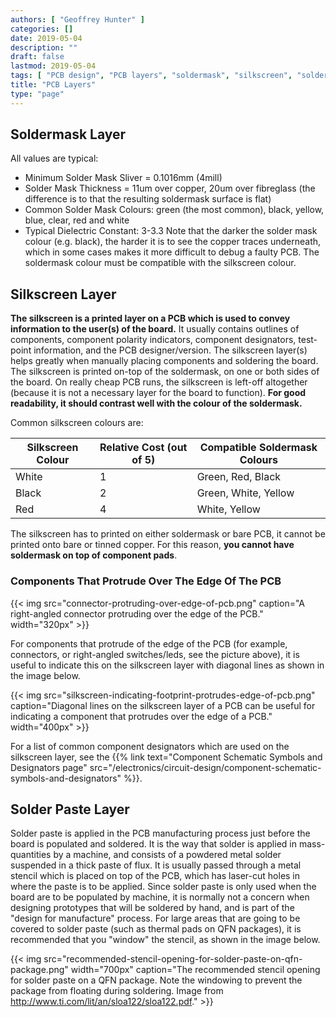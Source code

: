 ```yaml
---
authors: [ "Geoffrey Hunter" ]
categories: []
date: 2019-05-04
description: ""
draft: false
lastmod: 2019-05-04
tags: [ "PCB design", "PCB layers", "soldermask", "silkscreen", "solder paste", "PCBs", "stack-up", "layers", "manufacturing" ]
title: "PCB Layers"
type: "page"
---
```


## Soldermask Layer

All values are typical:

* Minimum Solder Mask Sliver = 0.1016mm (4mill)
* Solder Mask Thickness = 11um over copper, 20um over fibreglass (the difference is to that the resulting soldermask surface is flat)
* Common Solder Mask Colours: green (the most common), black, yellow, blue, clear, red and white
* Typical Dielectric Constant: 3-3.3 Note that the darker the solder mask colour (e.g. black), the harder it is to see the copper traces underneath, which in some cases makes it more difficult to debug a faulty PCB. The soldermask colour must be compatible with the silkscreen colour.

## Silkscreen Layer

**The silkscreen is a printed layer on a PCB which is used to convey information to the user(s) of the board.** It usually contains outlines of components, component polarity indicators, component designators, test-point information, and the PCB designer/version. The silkscreen layer(s) helps greatly when manually placing components and soldering the board. The silkscreen is printed on-top of the soldermask, on one or both sides of the board. On really cheap PCB runs, the silkscreen is left-off altogether (because it is not a necessary layer for the board to function). **For good readability, it should contrast well with the colour of the soldermask.**

Common silkscreen colours are:

<table>
  <thead>
      <tr>
        <th>Silkscreen Colour</th>
        <th>Relative Cost (out of 5)</th>
        <th>Compatible Soldermask Colours</th>
      </tr>
  </thead>
  <tbody>
    <tr>
      <td>White</td>
      <td>1</td>
      <td>Green, Red, Black</td>
    </tr>
    <tr>
      <td>Black</td>
      <td>2</td>
      <td>Green, White, Yellow</td>
    </tr>
    <tr>
      <td>Red</td>
      <td>4</td>
      <td>White, Yellow</td>
    </tr>
  </tbody>
</table>

The silkscreen has to printed on either soldermask or bare PCB, it cannot be printed onto bare or tinned copper. For this reason, **you cannot have soldermask on top of component pads**.

### Components That Protrude Over The Edge Of The PCB

{{< img src="connector-protruding-over-edge-of-pcb.png" caption="A right-angled connector protruding over the edge of the PCB."  width="320px" >}}

For components that protrude of the edge of the PCB (for example, connectors, or right-angled switches/leds, see the picture above), it is useful to indicate this on the silkscreen layer with diagonal lines as shown in the image below.

{{< img src="silkscreen-indicating-footprint-protrudes-edge-of-pcb.png" caption="Diagonal lines on the silkscreen layer of a PCB can be useful for indicating a component that protrudes over the edge of a PCB."  width="400px" >}}

For a list of common component designators which are used on the silkscreen layer, see the {{% link text="Component Schematic Symbols and Designators page" src="/electronics/circuit-design/component-schematic-symbols-and-designators" %}}.

## Solder Paste Layer

Solder paste is applied in the PCB manufacturing process just before the board is populated and soldered. It is the way that solder is applied in mass-quantities by a machine, and consists of a powdered metal solder suspended in a thick paste of flux. It is usually passed through a metal stencil which is placed on top of the PCB, which has laser-cut holes in where the paste is to be applied. Since solder paste is only used when the board are to be populated by machine, it is normally not a concern when designing prototypes that will be soldered by hand, and is part of the "design for manufacture" process. For large areas that are going to be covered to solder paste (such as thermal pads on QFN packages), it is recommended that you "window" the stencil, as shown in the image below.

{{< img src="recommended-stencil-opening-for-solder-paste-on-qfn-package.png" width="700px" caption="The recommended stencil opening for solder paste on a QFN package. Note the windowing to prevent the package from floating during soldering. Image from http://www.ti.com/lit/an/sloa122/sloa122.pdf." >}}


